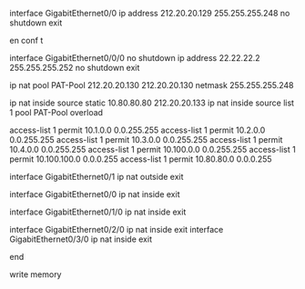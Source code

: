 interface GigabitEthernet0/0
 ip address 212.20.20.129 255.255.255.248
 no shutdown
 exit

en
conf t

 interface GigabitEthernet0/0/0
 no shutdown
 ip address 22.22.22.2 255.255.255.252
 no shutdown
exit


ip nat pool PAT-Pool 212.20.20.130 212.20.20.130 netmask 255.255.255.248

ip nat inside source static 10.80.80.80 212.20.20.133
ip nat inside source list 1 pool PAT-Pool overload

access-list 1 permit 10.1.0.0 0.0.255.255
access-list 1 permit 10.2.0.0 0.0.255.255
access-list 1 permit 10.3.0.0 0.0.255.255
access-list 1 permit 10.4.0.0 0.0.255.255
access-list 1 permit 10.100.0.0 0.0.255.255
access-list 1 permit 10.100.100.0 0.0.0.255
access-list 1 permit 10.80.80.0 0.0.0.255

interface GigabitEthernet0/1
 ip nat outside
 exit

interface GigabitEthernet0/0
 ip nat inside
 exit

 interface GigabitEthernet0/1/0
 ip nat inside
 exit

  interface GigabitEthernet0/2/0
 ip nat inside
 exit
  interface GigabitEthernet0/3/0
 ip nat inside
 exit

end

write memory
